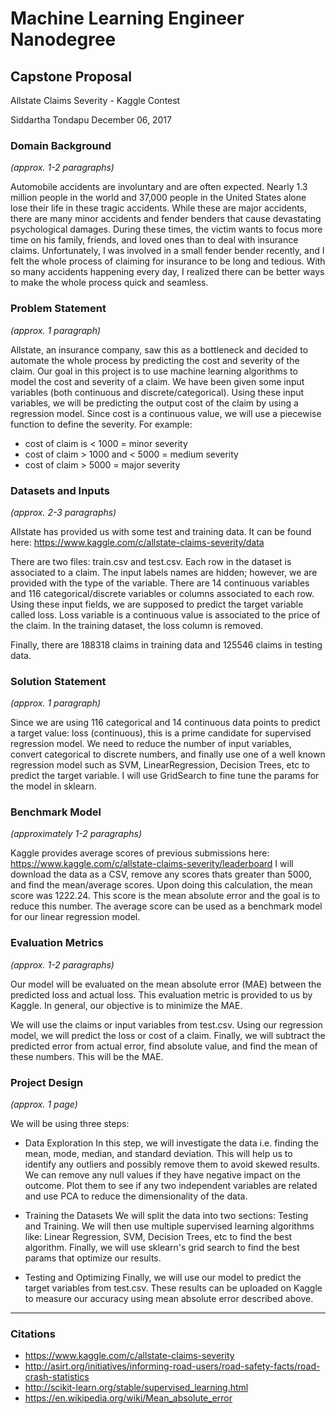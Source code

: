 # Machine Learning Engineer Nanodegree
## Capstone Proposal

Allstate Claims Severity - Kaggle Contest

Siddartha Tondapu
December 06, 2017

### Domain Background
_(approx. 1-2 paragraphs)_

Automobile accidents are involuntary and are often expected. Nearly 1.3 million people in the world and 37,000 people in the United States alone lose their life in these tragic accidents. While these are major accidents, there are many minor accidents and fender benders that cause devastating psychological damages. During these times, the victim wants to focus more time on his family, friends, and loved ones than to deal with insurance claims. Unfortunately, I was involved in a small fender bender recently, and I felt the whole process of claiming for insurance to be long and tedious. With so many accidents happening every day, I realized there can be better ways to make the whole process quick and seamless.


### Problem Statement
_(approx. 1 paragraph)_

Allstate, an insurance company, saw this as a bottleneck and decided to automate the whole process by predicting the cost and severity of the claim. Our goal in this project is to use machine learning algorithms to model the cost and severity of a claim. We have been given some input variables (both continuous and discrete/categorical). Using these input variables, we will be predicting the output cost of the claim by using a regression model. Since cost is a continuous value, we will use a piecewise function to define the severity. For example:
- cost of claim is < 1000 =  minor severity
- cost of claim > 1000 and < 5000 = medium severity
- cost of claim > 5000 = major severity

### Datasets and Inputs
_(approx. 2-3 paragraphs)_

Allstate has provided us with some test and training data. It can be found here: https://www.kaggle.com/c/allstate-claims-severity/data

There are two files: train.csv and test.csv.
Each row in the dataset is associated to a claim. The input labels names are hidden; however, we are provided with the type of the variable. There are 14 continuous variables and 116 categorical/discrete variables or columns associated to each row. Using these input fields, we are supposed to predict the target variable called loss. Loss variable is a continuous value is associated to the price of the claim. In the training dataset, the loss column is removed.

Finally, there are 188318 claims in training data and 125546 claims in testing data.


### Solution Statement
_(approx. 1 paragraph)_

Since we are using 116 categorical and 14 continuous data points to predict a target value: loss (continuous), this is a prime candidate for supervised regression model. We need to reduce the number of input variables, convert categorical to discrete numbers, and finally use one of a well known regression model such as SVM, LinearRegression, Decision Trees, etc to predict the target variable. I will use GridSearch to fine tune the params for the model in sklearn.


### Benchmark Model
_(approximately 1-2 paragraphs)_

Kaggle provides average scores of previous submissions here: https://www.kaggle.com/c/allstate-claims-severity/leaderboard
I will download the data as a CSV, remove any scores thats greater than 5000, and find the mean/average scores. Upon doing this calculation, the mean score was 1222.24. This score is the mean absolute error and the goal is to reduce this number. The average score can be used as a benchmark model for our linear regression model.


### Evaluation Metrics
_(approx. 1-2 paragraphs)_

Our model will be evaluated on the mean absolute error (MAE) between the predicted loss and actual loss. This evaluation metric is provided to us by Kaggle. In general, our objective is to minimize the MAE.

We will use the claims or input variables from test.csv. Using our regression model, we will predict the loss or cost of a claim. Finally, we will subtract the predicted error from actual error, find absolute value, and find the mean of these numbers. This will be the MAE.


### Project Design
_(approx. 1 page)_

We will be using three steps:
- Data Exploration
In this step, we will investigate the data i.e. finding the mean, mode, median, and standard deviation. This will help us to identify any outliers and possibly remove them to avoid skewed results. We can remove any null values if they have negative impact on the outcome. Plot them to see if any two independent variables are related and use PCA to reduce the dimensionality of the data.

- Training the Datasets
We will split the data into two sections: Testing and Training. We will then use multiple supervised learning algorithms like: Linear Regression, SVM, Decision Trees, etc to find the best algorithm. Finally, we will use sklearn's grid search to find the best params that optimize our results.

- Testing and Optimizing
Finally, we will use our model to predict the target variables from test.csv. These results can be uploaded on Kaggle to measure our accuracy using mean absolute error described above.
-----------

### Citations
- https://www.kaggle.com/c/allstate-claims-severity
- http://asirt.org/initiatives/informing-road-users/road-safety-facts/road-crash-statistics
- http://scikit-learn.org/stable/supervised_learning.html
- https://en.wikipedia.org/wiki/Mean_absolute_error
